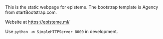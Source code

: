 This is the static webpage for episteme. The bootstrap template is Agency from startBootstrap.com.

Website at https://episteme.ml/

Use `python -m SimpleHTTPServer 8000` in development.
